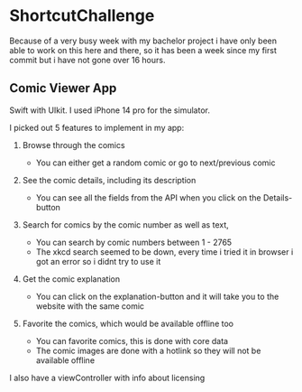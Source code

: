 # ShortcutChallenge
Because of a very busy week with my bachelor project i have only been able to work on this here and there, so it has been a week since my first commit but i have not gone over 16 hours.


## Comic Viewer App
Swift with UIkit. I used iPhone 14 pro for the simulator. 

I picked out 5 features to implement in my app:
1. Browse through the comics
    * You can either get a random comic or go to next/previous comic

2. See the comic details, including its description
    * You can see all the fields from the API when you click on the Details-button

3. Search for comics by the comic number as well as text,
    * You can search by comic numbers between 1 - 2765 
    * The xkcd search seemed to be down, every time i tried it in browser i got an error so i didnt try to use it

4. Get the comic explanation
    * You can click on the explanation-button and it will take you to the website with the same comic

5. Favorite the comics, which would be available offline too
    * You can favorite comics, this is done with core data
    * The comic images are done with a hotlink so they will not be available offline


I also have a viewController with info about licensing

